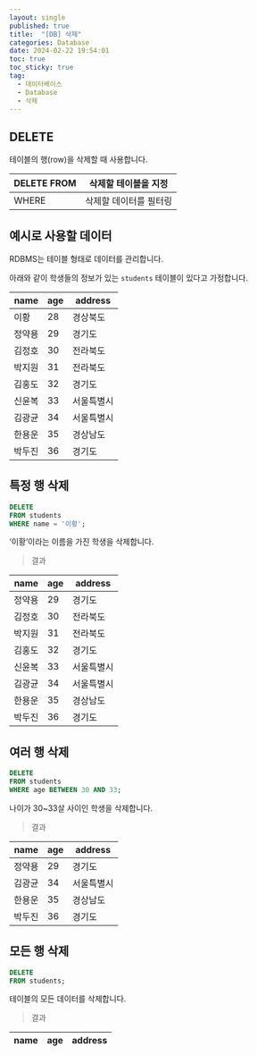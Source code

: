 ```yaml
---
layout: single
published: true
title:  "[DB] 삭제"
categories: Database
date: 2024-02-22 19:54:01
toc: true
toc_sticky: true
tag:   
  - 데이터베이스
  - Database
  - 삭제
---
```


## DELETE

테이블의 행(row)을 삭제할 때 사용합니다. 

| DELETE FROM | 삭제할 테이블을 지정 |
| --- | --- |
| WHERE | 삭제할 데이터를 필터링 |

## 예시로 사용할 데이터

RDBMS는 테이블 형태로 데이터를 관리합니다.

아래와 같이 학생들의 정보가 있는 `students` 테이블이 있다고 가정합니다.

| name | age | address |
| --- | --- | --- |
| 이황 | 28 | 경상북도 |
| 정약용 | 29 | 경기도 |
| 김정호 | 30 | 전라북도 |
| 박지원 | 31 | 전라북도 |
| 김홍도 | 32 | 경기도 |
| 신윤복 | 33 | 서울특별시 |
| 김광균 | 34 | 서울특별시 |
| 한용운 | 35 | 경상남도 |
| 박두진 | 36 | 경기도 |

## 특정 행 삭제

```sql
DELETE
FROM students
WHERE name = '이황';
```

‘이황’이라는 이름을 가진 학생을 삭제합니다.

> 결과
> 

| name | age | address |
| --- | --- | --- |
| 정약용 | 29 | 경기도 |
| 김정호 | 30 | 전라북도 |
| 박지원 | 31 | 전라북도 |
| 김홍도 | 32 | 경기도 |
| 신윤복 | 33 | 서울특별시 |
| 김광균 | 34 | 서울특별시 |
| 한용운 | 35 | 경상남도 |
| 박두진 | 36 | 경기도 |

## 여러 행 삭제

```sql
DELETE
FROM students
WHERE age BETWEEN 30 AND 33;
```

나이가 30~33살 사이인 학생을 삭제합니다.

> 결과
> 

| name | age | address |
| --- | --- | --- |
| 정약용 | 29 | 경기도 |
| 김광균 | 34 | 서울특별시 |
| 한용운 | 35 | 경상남도 |
| 박두진 | 36 | 경기도 |

## 모든 행 삭제

```sql
DELETE
FROM students;
```

테이블의 모든 데이터를 삭제합니다.

> 결과
> 

| name | age | address |
| --- | --- | --- |